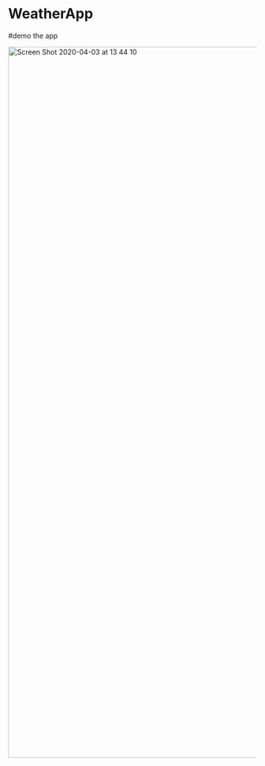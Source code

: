 # WeatherApp

#demo the app 

<img width="1439" alt="Screen Shot 2020-04-03 at 13 44 10" src="https://user-images.githubusercontent.com/47301878/78503902-3c4edd80-7772-11ea-827b-97c9932d54b5.png">
